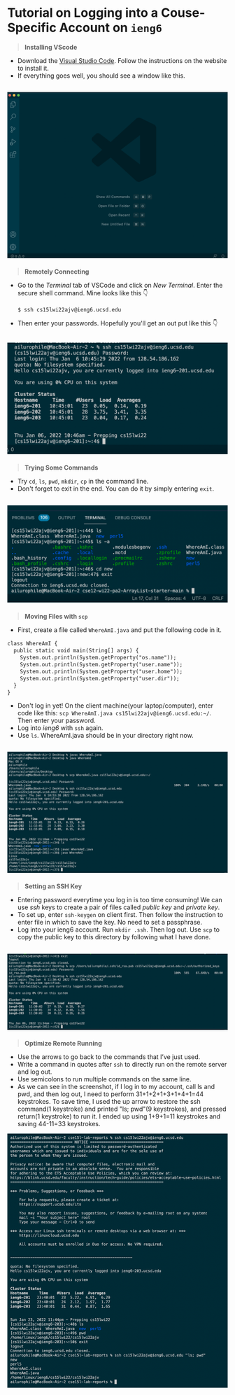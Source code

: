 # Tutorial on Logging into a Couse-Specific Account on `ieng6`

>**Installing VScode**

* Download the [Visual Studio Code](https://code.visualstudio.com/). Follow the instructions on the website to install it.
* If everything goes well, you should see a window like this.

![Image](step1.png)
---
>**Remotely Connecting**

* Go to the *Terminal* tab of VSCode and click on *New Terminal*. Enter the secure shell command. Mine looks like this 👇

    `$ ssh cs15lwi22ajv@ieng6.ucsd.edu`
* Then enter your passwords. Hopefully you'll get an out put like this 👇

![Image](step2.png)
---
>**Trying Some Commands**

* Try `cd`, `ls`, `pwd`, `mkdir`, `cp` in the command line. 
* Don't forget to exit in the end. You can do it by simply entering `exit`.

![Image](step3.png)
---
>**Moving Files with `scp`**

* First, create a file called `WhereAmI.java` and put the following code in it. 
```
class WhereAmI {
  public static void main(String[] args) {
    System.out.println(System.getProperty("os.name"));
    System.out.println(System.getProperty("user.name"));
    System.out.println(System.getProperty("user.home"));
    System.out.println(System.getProperty("user.dir"));
  }
}
```
* Don't log in yet! On the client machine(your laptop/computer), enter code like this:
`scp WhereAmI.java cs15lwi22ajv@ieng6.ucsd.edu:~/`. Then enter your password.
* Log into *ieng6* with `ssh` again. 
* Use `ls`. WhereAmI.java should be in your directory right now.

![Image](step4.png)
---
>**Setting an SSH Key**

* Entering password everytime you log in is too time consuming! We can use *ssh* keys to create a pair of files called *public key* and *private key*.
* To set up, enter `ssh-keygen` on client first. Then follow the instruction to enter file in which to save the key. No need to set a passphrase.
* Log into your ieng6 account. Run `mkdir .ssh`. Then log out. Use `scp` to copy the public key to this directory by following what I have done. 

![Image](step5.png)
---

>**Optimize Remote Running**

* Use the arrows to go back to the commands that I’ve just used.
* Write a command in quotes after `ssh` to directly run on the remote server and log out. 
* Use semicolons to run multiple commands on the same line.
* As we can see in the screenshot, if I log in to my account, call ls and pwd, and then log out, I need to perform 31+1+2+1+3+1+4+1=44 keystrokes. To save time, I used the up arrow to restore the ssh command(1 keystroke) and printed "ls; pwd"(9 keystrokes), and pressed return(1 keystroke) to run it. I ended up using 1+9+1=11 keystrokes and saving 44-11=33 keystrokes. 

![Image](step6rev.png)
